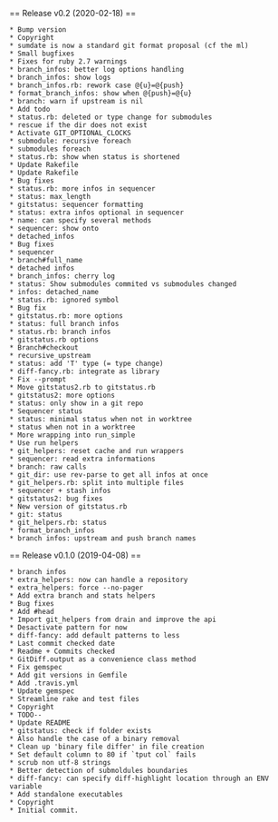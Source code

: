 == Release v0.2 (2020-02-18) ==

	* Bump version
	* Copyright
	* sumdate is now a standard git format proposal (cf the ml)
	* Small bugfixes
	* Fixes for ruby 2.7 warnings
	* branch_infos: better log options handling
	* branch_infos: show logs
	* branch_infos.rb: rework case @{u}=@{push}
	* format_branch_infos: show when @{push}=@{u}
	* branch: warn if upstream is nil
	* Add todo
	* status.rb: deleted or type change for submodules
	* rescue if the dir does not exist
	* Activate GIT_OPTIONAL_CLOCKS
	* submodule: recursive foreach
	* submodules foreach
	* status.rb: show when status is shortened
	* Update Rakefile
	* Update Rakefile
	* Bug fixes
	* status.rb: more infos in sequencer
	* status: max_length
	* gitstatus: sequencer formatting
	* status: extra infos optional in sequencer
	* name: can specify several methods
	* sequencer: show onto
	* detached_infos
	* Bug fixes
	* sequencer
	* branch#full_name
	* detached infos
	* branch_infos: cherry log
	* status: Show submodules commited vs submodules changed
	* infos: detached_name
	* status.rb: ignored symbol
	* Bug fix
	* gitstatus.rb: more options
	* status: full branch infos
	* status.rb: branch infos
	* gitstatus.rb options
	* Branch#checkout
	* recursive_upstream
	* status: add 'T' type (= type change)
	* diff-fancy.rb: integrate as library
	* Fix --prompt
	* Move gitstatus2.rb to gitstatus.rb
	* gitstatus2: more options
	* status: only show in a git repo
	* Sequencer status
	* status: minimal status when not in worktree
	* status when not in a worktree
	* More wrapping into run_simple
	* Use run helpers
	* git_helpers: reset cache and run wrappers
	* sequencer: read extra informations
	* branch: raw calls
	* git_dir: use rev-parse to get all infos at once
	* git_helpers.rb: split into multiple files
	* sequencer + stash infos
	* gitstatus2: bug fixes
	* New version of gitstatus.rb
	* git: status
	* git_helpers.rb: status
	* format_branch_infos
	* branch infos: upstream and push branch names

== Release v0.1.0 (2019-04-08) ==

	* branch infos
	* extra_helpers: now can handle a repository
	* extra_helpers: force --no-pager
	* Add extra branch and stats helpers
	* Bug fixes
	* Add #head
	* Import git_helpers from drain and improve the api
	* Desactivate pattern for now
	* diff-fancy: add default patterns to less
	* Last commit checked date
	* Readme + Commits checked
	* GitDiff.output as a convenience class method
	* Fix gemspec
	* Add git versions in Gemfile
	* Add .travis.yml
	* Update gemspec
	* Streamline rake and test files
	* Copyright
	* TODO--
	* Update README
	* gitstatus: check if folder exists
	* Also handle the case of a binary removal
	* Clean up 'binary file differ' in file creation
	* Set default column to 80 if `tput col` fails
	* scrub non utf-8 strings
	* Better detection of submoldules boundaries
	* diff-fancy: can specify diff-highlight location through an ENV variable
	* Add standalone executables
	* Copyright
	* Initial commit.

